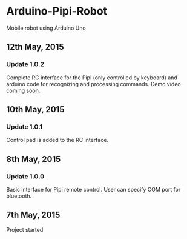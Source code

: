 # Arduino-Pipi-Robot

Mobile robot using Arduino Uno

## 12th May, 2015
### Update 1.0.2
Complete RC interface for the Pipi (only controlled by keyboard) and arduino code for recognizing and processing commands. Demo video coming soon.

## 10th May, 2015
### Update 1.0.1
Control pad is added to the RC interface.

## 8th May, 2015
### Update 1.0.0
Basic interface for Pipi remote control. User can specify COM port for bluetooth.

## 7th May, 2015
Project started
